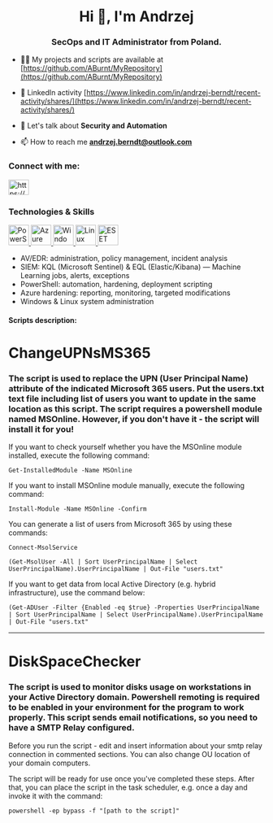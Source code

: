 <h1 align="center">Hi 👋, I'm Andrzej</h1>
<h3 align="center">SecOps and IT Administrator from Poland.</h3>

- 👨‍💻 My projects and scripts are available at [https://github.com/ABurnt/MyRepository](https://github.com/ABurnt/MyRepository)

- 📝 LinkedIn activity [https://www.linkedin.com/in/andrzej-berndt/recent-activity/shares/](https://www.linkedin.com/in/andrzej-berndt/recent-activity/shares/)

- 💬 Let's talk about **Security and Automation** 

- 📫 How to reach me **andrzej.berndt@outlook.com**

<h3 align="left">Connect with me:</h3>
<p align="left">
<a href="https://www.linkedin.com/in/andrzej-berndt/" target="blank"><img align="center" src="https://raw.githubusercontent.com/rahuldkjain/github-profile-readme-generator/master/src/images/icons/Social/linked-in-alt.svg" alt="https://www.linkedin.com/feed/" height="30" width="40" /></a>
</p>

<h3 align="left">Technologies & Skills</h3>
<p align="left">
  <a href="https://learn.microsoft.com/powershell/" target="_blank" rel="noreferrer">
    <img src="https://upload.wikimedia.org/wikipedia/commons/a/af/PowerShell_Core_6.0_icon.png" alt="PowerShell" width="40" height="40"/>
  </a>
  <a href="https://azure.microsoft.com/" target="_blank" rel="noreferrer">
    <img src="https://www.vectorlogo.zone/logos/microsoft_azure/microsoft_azure-icon.svg" alt="Azure" width="40" height="40"/>
  </a>
  <a href="https://www.microsoft.com/" target="_blank" rel="noreferrer">
    <img src="https://www.vectorlogo.zone/logos/microsoft/microsoft-icon.svg" alt="Windows" width="40" height="40"/>
  </a>
  <a href="https://www.linux.org/" target="_blank" rel="noreferrer">
    <img src="https://www.vectorlogo.zone/logos/linux/linux-icon.svg" alt="Linux" width="40" height="40"/>
  </a>
  <a href="https://www.eset.com/fi/yritys/protect-platform/" target="_blank" rel="noreferrer">
    <img src="https://upload.wikimedia.org/wikipedia/commons/6/63/ESET_antivir_7_logo.png" alt="ESET" width="40" height="40"/>
  </a>
</p>

<ul>
  <li>AV/EDR: administration, policy management, incident analysis</li>
  <li>SIEM: KQL (Microsoft Sentinel) & EQL (Elastic/Kibana) — Machine Learning jobs, alerts, exceptions</li>
  <li>PowerShell: automation, hardening, deployment scripting</li>
  <li>Azure hardening: reporting, monitoring, targeted modifications</li>
  <li>Windows & Linux system administration</li>
</ul>

<h4 align="left">Scripts description:</h4>


# ChangeUPNsMS365

### The script is used to replace the UPN (User Principal Name) attribute of the indicated Microsoft 365 users. Put the users.txt text file including list of users you want to update in the same location as this script. The script requires a powershell module named MSOnline. However, if you don't have it - the script will install it for you!

If you want to check yourself whether you have the MSOnline module installed, execute the following command:

```
Get-InstalledModule -Name MSOnline
```

If you want to install MSOnline module manually, execute the following command:

```
Install-Module -Name MSOnline -Confirm
```

You can generate a list of users from Microsoft 365 by using these commands:

```
Connect-MsolService
```
```
(Get-MsolUser -All | Sort UserPrincipalName | Select UserPrincipalName).UserPrincipalName | Out-File "users.txt"
```

If you want to get data from local Active Directory (e.g. hybrid infrastructure), use the command below:

```
(Get-ADUser -Filter {Enabled -eq $true} -Properties UserPrincipalName | Sort UserPrincipalName | Select UserPrincipalName).UserPrincipalName | Out-File "users.txt"
```

<hr>

# DiskSpaceChecker

### The script is used to monitor disks usage on workstations in your Active Directory domain. Powershell remoting is required to be enabled in your environment for the program to work properly. This script sends email notifications, so you need to have a SMTP Relay configured.

Before you run the script - edit and insert information about your smtp relay connection in commented sections. You can also change OU location of your domain computers.

The script will be ready for use once you've completed these steps. After that, you can place the script in the task scheduler, e.g. once a day and invoke it with the command:

```
powershell -ep bypass -f "[path to the script]"
```

